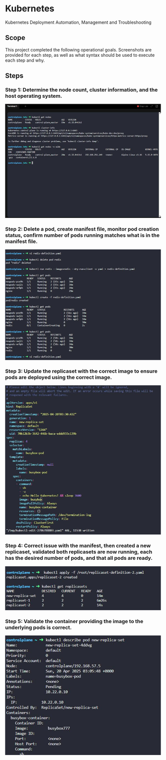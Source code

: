 # Kubernetes
Kubernetes Deployment Automation, Management and Troubleshooting

## Scope
This project completed the following operational goals. Screenshots are provided for each step, as well as what syntax should be used to execute each step and why.

## Steps

### Step 1: Determine the node count, cluster information, and the host operating system.
![Step1](images/step1.jpg)

### Step 2: Delete a pod, create manifest file, monitor pod creation status, confirm number of pods running matches what is in the manifest file.
![Step2](images/step2.jpg)

### Step 3: Update the replicaset with the correct image to ensure pods are deployed using the correct image.
![Step3](images/step3.jpg)

### Step 4: Correct issue with the manifest, then created a new replicaset, validated both replicasets are now running, each has the desired number of pods, and that all pods are ready.
![Step4](images/step4.jpg)

### Step 5: Validate the container providing the image to the underlying pods is correct.
![Step5](images/step5.jpg)
